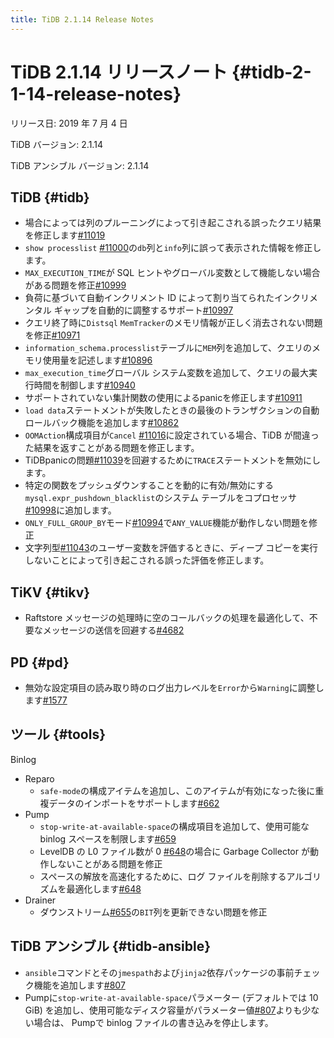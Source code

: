 ```yaml
---
title: TiDB 2.1.14 Release Notes
---
```


# TiDB 2.1.14 リリースノート {#tidb-2-1-14-release-notes}

リリース日: 2019 年 7 月 4 日

TiDB バージョン: 2.1.14

TiDB アンシブル バージョン: 2.1.14

## TiDB {#tidb}

-   場合によっては列のプルーニングによって引き起こされる誤ったクエリ結果を修正します[#11019](https://github.com/pingcap/tidb/pull/11019)
-   `show processlist` [#11000](https://github.com/pingcap/tidb/pull/11000)の`db`列と`info`列に誤って表示された情報を修正します。
-   `MAX_EXECUTION_TIME`が SQL ヒントやグローバル変数として機能しない場合がある問題を修正[#10999](https://github.com/pingcap/tidb/pull/10999)
-   負荷に基づいて自動インクリメント ID によって割り当てられたインクリメンタル ギャップを自動的に調整するサポート[#10997](https://github.com/pingcap/tidb/pull/10997)
-   クエリ終了時に`Distsql` `MemTracker`のメモリ情報が正しく消去されない問題を修正[#10971](https://github.com/pingcap/tidb/pull/10971)
-   `information_schema.processlist`テーブルに`MEM`列を追加して、クエリのメモリ使用量を記述します[#10896](https://github.com/pingcap/tidb/pull/10896)
-   `max_execution_time`グローバル システム変数を追加して、クエリの最大実行時間を制御します[#10940](https://github.com/pingcap/tidb/pull/10940)
-   サポートされていない集計関数の使用によるpanicを修正します[#10911](https://github.com/pingcap/tidb/pull/10911)
-   `load data`ステートメントが失敗したときの最後のトランザクションの自動ロールバック機能を追加します[#10862](https://github.com/pingcap/tidb/pull/10862)
-   `OOMAction`構成項目が`Cancel` [#11016](https://github.com/pingcap/tidb/pull/11016)に設定されている場合、TiDB が間違った結果を返すことがある問題を修正します。
-   TiDBpanicの問題[#11039](https://github.com/pingcap/tidb/pull/11039)を回避するために`TRACE`ステートメントを無効にします。
-   特定の関数をプッシュダウンすることを動的に有効/無効にする`mysql.expr_pushdown_blacklist`のシステム テーブルをコプロセッサ[#10998](https://github.com/pingcap/tidb/pull/10998)に追加します。
-   `ONLY_FULL_GROUP_BY`モード[#10994](https://github.com/pingcap/tidb/pull/10994)で`ANY_VALUE`機能が動作しない問題を修正
-   文字列型[#11043](https://github.com/pingcap/tidb/pull/11043)のユーザー変数を評価するときに、ディープ コピーを実行しないことによって引き起こされる誤った評価を修正します。

## TiKV {#tikv}

-   Raftstore メッセージの処理時に空のコールバックの処理を最適化して、不要なメッセージの送信を回避する[#4682](https://github.com/tikv/tikv/pull/4682)

## PD {#pd}

-   無効な設定項目の読み取り時のログ出力レベルを`Error`から`Warning`に調整します[#1577](https://github.com/pingcap/pd/pull/1577)

## ツール {#tools}

Binlog

-   Reparo
    -   `safe-mode`の構成アイテムを追加し、このアイテムが有効になった後に重複データのインポートをサポートします[#662](https://github.com/pingcap/tidb-binlog/pull/662)
-   Pump
    -   `stop-write-at-available-space`の構成項目を追加して、使用可能な binlog スペースを制限します[#659](https://github.com/pingcap/tidb-binlog/pull/659)
    -   LevelDB の L0 ファイル数が 0 [#648](https://github.com/pingcap/tidb-binlog/pull/648)の場合に Garbage Collector が動作しないことがある問題を修正
    -   スペースの解放を高速化するために、ログ ファイルを削除するアルゴリズムを最適化します[#648](https://github.com/pingcap/tidb-binlog/pull/648)
-   Drainer
    -   ダウンストリーム[#655](https://github.com/pingcap/tidb-binlog/pull/655)の`BIT`列を更新できない問題を修正

## TiDB アンシブル {#tidb-ansible}

-   `ansible`コマンドとその`jmespath`および`jinja2`依存パッケージの事前チェック機能を追加します[#807](https://github.com/pingcap/tidb-ansible/pull/807)
-   Pumpに`stop-write-at-available-space`パラメーター (デフォルトでは 10 GiB) を追加し、使用可能なディスク容量がパラメーター値[#807](https://github.com/pingcap/tidb-ansible/pull/807)よりも少ない場合は、 Pumpで binlog ファイルの書き込みを停止します。
